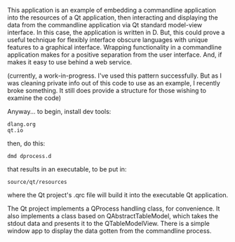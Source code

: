 This application is an example of embedding a commandline application into the resources of a Qt application, then interacting and displaying the data from the commandline application via Qt standard model-view interface.  In this case, the application is written in D.  But, this could prove a useful technique for flexibly interface obscure languages with unique features to a graphical interface.  Wrapping functionality in a commandline application makes for a positive separation from the user interface.  And, if makes it easy to use behind a web service.

(currently, a work-in-progress.  I've used this pattern successfully. But as I was cleaning private info out of this code to use as an example, I recently broke something.  It still does provide a structure for those wishing to examine the code)

Anyway... to begin,
install dev tools:

    dlang.org
    qt.io

then, do this:

    dmd dprocess.d
    
that results in an executable, to be put in:

    source/qt/resources
    
where the Qt project's .qrc file will build it into the executable Qt application.


The Qt project implements a QProcess handling class, for convenience.
It also implements a class based on QAbstractTableModel, which takes the stdout data and presents it to the QTableModelView.
There is a simple window app to display the data gotten from the commandline process.